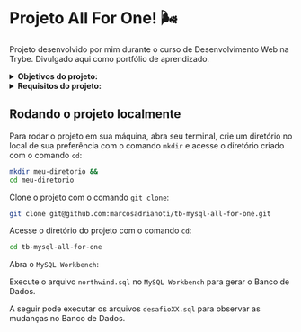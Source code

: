 # Projeto All For One! :wind_face:
Projeto desenvolvido por mim durante o curso de Desenvolvimento Web na Trybe. Divulgado aqui como portfólio de aprendizado.

<details>
<summary><strong>Objetivos do projeto:</strong></summary>

  * Desenvolver um projeto com o codinome `All For One` em que praticará todos os conceitos de SQL já ensinados até aqui usando o banco de dados Northwind.
  * Verificar se eu era capaz de:
    * Escrever queries para SQL.
</details>
<details>
<summary><strong> Requisitos do projeto:</strong></summary>

  * Exiba apenas os nomes dos produtos da tabela 'products'
  * Exiba os dados de todas as colunas da tabela 'products'
  * Escreva uma query que exiba os valores da coluna que contém a primary key da tabela 'products'
  * Conte quantos registros existem na coluna 'product_name' da tabela 'products'
  * Monte uma query que exiba os dados da tabela 'products' a partir do quarto registro até o décimo terceiro
  * Exiba os dados das colunas 'product_name' e 'id' da tabela 'products' de maneira que os resultados estejam em ordem alfabética dos nomes
  * Mostre apenas os ids dos 5 últimos registros da tabela 'products' ordenados por 'id'
  * Faça uma consulta na tabela `employees` que retorne o nome completo da pessoa colaboradora (colunas `first_name` e `last_name`) com o nome `full_name` e também a localização completa (colunas `city`, `state_province` e `address`) com o nome `location`.
  * Mostre todos os valores da coluna 'notes' da tabela 'purchase_orders' que não são nulos
  * Mostre todos os dados da tabela 'purchase_orders' em ordem decrescente ordenados por 'created_by' em que o 'created_by' é maior ou igual a 3
  * Exiba os dados da coluna 'notes' da tabela 'purchase_orders' em que seu valor de 'Purchase generated based on Order' é maior ou igual a 30 e menor ou igual a 39
  * Mostre os resultados da coluna 'submitted_date' da tabela 'purchase_orders' em que a 'submitted_date' é do dia 26 de abril de 2006
  * Mostre o resultado da coluna 'supplier_id' da tabela 'purchase_orders' em que o 'supplier_id' seja 1 ou 3
  * Mostre os resultados da coluna 'supplier_id' da tabela 'purchase_orders' em que o 'supplier_id' seja maior ou igual a 1 e menor ou igual 3
  * Mostre somente as horas, sem os minutos e os segundos, da coluna 'submitted_date' de todos registros da tabela 'purchase_orders'
  * Exiba os resultados da coluna 'submitted_date' da tabela 'purchase_orders' que estão entre '2006-01-26 00:00:00' e '2006-03-31 23:59:59'
  * Mostre os registros das colunas 'id' e 'supplier_id' da tabela 'purchase_orders' em que os 'supplier_id' sejam tanto 1, ou 3, ou 5, ou 7
  * Mostre todos os registros da tabela 'purchase_orders' que tem o valor na coluna 'supplier_id' igual a 3 e o valor na coluna 'status_id' igual a 2
  * Mostre a quantidade de pedidos que foram feitos na tabela 'orders' pelo 'employee_id' igual a 5 ou 6, e que foram enviados através do método coluna 'shipper_id' igual a 2
  * Adicione à tabela 'order_details' um registro com 'order_id': 69, 'product_id': 80, 'quantity': 15.0000, 'unit_price': 15.0000, 'discount': 0, 'status_id': 2, 'date_allocated': NULL, 'purchase_order_id': NULL e 'inventory_id': 129
  * Adicione com um único 'INSERT', duas linhas à tabela 'order_details' com os mesmos dados do requisito 20
  * Atualize todos os dados da coluna 'discount', na tabela 'order_details', para 15.
  * Atualize os dados da coluna 'discount' da tabela 'order_details' para 30, onde o valor na coluna 'unit_price' seja menor que 10.0000
  * Atualize os dados da coluna 'discount' da tabela 'order_details' para 45, onde o valor na coluna 'unit_price' seja maior que 10.0000 e o id seja um número entre 30 e 40
  * Delete todos os dados na coluna 'unit_price' da tabela 'order_details' em que o valor seja menor que 10.0000
  * Delete todos os dados na coluna 'unit_price' da tabela 'order_details' em que o valor seja maior que 10.0000
  * Delete todos os dados da tabela 'order_details'.
</details>
  
## Rodando o projeto localmente

Para rodar o projeto em sua máquina, abra seu terminal, crie um diretório no local de sua preferência com o comando `mkdir` e acesse o diretório criado com o comando `cd`:

```bash
mkdir meu-diretorio &&
cd meu-diretorio
```

Clone o projeto com o comando `git clone`:

```bash
git clone git@github.com:marcosadrianoti/tb-mysql-all-for-one.git
```

Acesse o diretório do projeto com o comando `cd`:

```bash
cd tb-mysql-all-for-one
```

Abra o `MySQL Workbench`:

Execute o arquivo `northwind.sql` no `MySQL Workbench` para gerar o Banco de Dados.

A seguir pode executar os arquivos `desafioXX.sql` para observar as mudanças no Banco de Dados.
